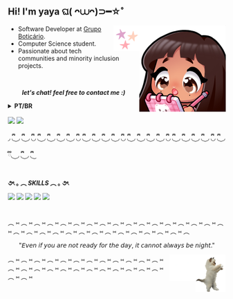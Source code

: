 ## Hi! I'm yaya ଘ( ᴖ⩊ᴖ)⊃━☆゜


<div>
  <img align='right' src="yayaAnotando.png" width="200">
  <img align='right' src="stars.gif" width="60">
</div>

- Software Developer at [Grupo Boticário](https://www.grupoboticario.com.br/).
- Computer Science student.
- Passionate about tech communities and minority inclusion projects.

<br>

 <p align='center'><i><b> let's chat! feel free to contact me :) </i></b></p>

<details>
  <summary>
    <b>PT/BR</b>
  </summary>
  
  <h2>Oi, eu sou a yaya (๑•ᴗ•๑) ♡ ✧*</h2>

  - Software Developer na [Grupo Boticário](https://www.grupoboticario.com.br/).
  - Estudante de Ciência da Computação
  - Apaixonada por comunidades de tecnologia e projetos de inclusão de minorias.
  <p align='center'><i><b> vamos conversar! sinta-se livre para me contatar :) </i></b>
</details>

<br>

<div>
  <a href="https://www.linkedin.com/in/yasminccfe/" target="_blank"> <img src="https://img.shields.io/badge/LinkedIn-blue?style=for-the-badge&logo=linkedin" target="_blank"></a>
  <a href = "mailto:yasminccfe@gmail.com"><img src="https://img.shields.io/badge/-Gmail-%23333?style=for-the-badge&logo=gmail&logoColor=white" target="_blank"></a>
</div>


◞ ྀི◟ ͜ ◞ ྀི◟ ͜ ◞ ྀི◟◞ ྀི◟ ͜ ◞ ྀི◟ ͜ ◞ ྀི◟ ͜ ◞ ྀི◟ ͜ ◞ ྀི◟◞ ྀི◟ ͜ ◞ ྀི◟ ͜ ◞ ྀི◟ ͜ ◞ ྀི◟ ͜ ◞ ྀི◟◞ ྀི◟ ͜ ◞ ྀི◟ ͜ ◞ ྀི◟ ͜ ◞ ྀི◟ ͜ ◞ ྀི◟◞ ྀི◟ ͜ ◞ ྀི◟ ͜ ◞ ྀི◟ ͜ ◞ ྀི◟ ͜ ◞ ྀི◟◞ ྀི◟ ͜ ◞ ྀི◟ ͜ ◞ ྀི◟ ͜ ◞ ྀི◟ ͜ 
##

<b>૭ৎ ｡ ︵ <i>SKILLS</i> ︵ ｡ ૭ৎ</b>

<div>
  <img src="https://img.shields.io/badge/JavaScript-323330?style=for-the-badge&logo=javascript&logoColor=F7DF1E" />
  <img src="https://img.shields.io/badge/TypeScript-007ACC?style=for-the-badge&logo=typescript&logoColor=white" />
  <img src="https://img.shields.io/badge/react-%2320232a.svg?style=for-the-badge&logo=react&logoColor=%2361DAFB">
  <img src="https://img.shields.io/badge/node.js-6DA55F?style=for-the-badge&logo=node.js&logoColor=white)">
  <img src="https://img.shields.io/badge/Figma-F24E1E?style=for-the-badge&logo=figma&logoColor=white" />
</div>

#
︵   ⑅ ︵   ⑅ ︵   ⑅ ︵   ⑅ ︵   ⑅ ︵   ⑅ ︵   ⑅ ︵   ⑅ ︵   ⑅ ︵   ⑅ ︵   ⑅ ︵   ⑅ ︵   ⑅ ︵   ⑅ ︵   ⑅ ︵   ⑅ ︵   ⑅ ︵   ⑅ ︵   ⑅ ︵   ⑅ ︵   ⑅ ︵   ⑅ ︵   ⑅ ︵   ⑅ ︵   ⑅ ︵   ⑅ ︵   ⑅ ︵   ⑅ ︵   ⑅ ︵   ⑅ ︵
 <p align='center'> 
  "𝘌𝘷𝘦𝘯 𝘪𝘧 𝘺𝘰𝘶 𝘢𝘳𝘦 𝘯𝘰𝘵 𝘳𝘦𝘢𝘥𝘺 𝘧𝘰𝘳 𝘵𝘩𝘦 𝘥𝘢𝘺, 𝘪𝘵 𝘤𝘢𝘯𝘯𝘰𝘵 𝘢𝘭𝘸𝘢𝘺𝘴 𝘣𝘦 𝘯𝘪𝘨𝘩𝘵."
 </p>


<img align='right' src="dancingCat.gif" width="70">
<img align='right' src="littleStars.gif" width="60">
︵   ⑅ ︵   ⑅ ︵   ⑅ ︵   ⑅ ︵   ⑅ ︵   ⑅ ︵   ⑅ ︵   ⑅ ︵   ⑅ ︵   ⑅ ︵   ⑅ ︵   ⑅ ︵   ⑅ ︵   ⑅ ︵   ⑅ ︵   ⑅  ︵   ⑅ ︵   ⑅ ︵   ⑅ ︵   ⑅ ︵   ⑅ ︵   ⑅ ︵   ⑅ ︵   ⑅ ︵   ⑅ ︵   ⑅
